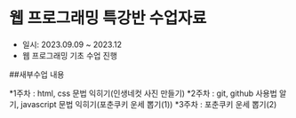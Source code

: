 # 웹 프로그래밍 특강반 수업자료
* 일시: 2023.09.09 ~ 2023.12
* 웹 프로그래밍 기초 수업 진행

##새부수업 내용

*1주차 : html, css 문법 익히기(인생네컷 사진 만들기)
*2주차 : git, github 사용법 알기, javascript 문법 익히기(포춘쿠키 운세 뽑기(1))
*3주차 : 포춘쿠키 운세 뽑기(2)
